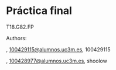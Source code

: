 # Práctica final

T18.G82.FP

Authors:

<adrian serrano>, <100429115@alumnos.uc3m.es>, 100429115

<jorge lopez>, <100428977@alumnos.uc3m.es>, shoolow
